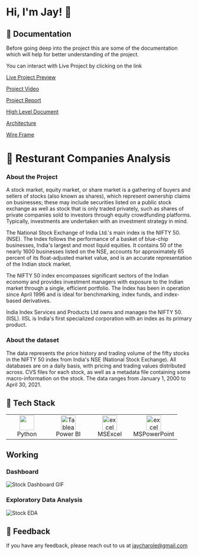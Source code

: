 # Hi, I'm Jay! 👋

## 🚀 Documentation

Before going deep into the project this are some of the documentation which will help for better understanding of the project. 

You can interact with Live Project by clicking on the link 

[Live Project Preview](https://app.powerbi.com/reportEmbed?reportId=66b450d5-a9a7-4c7a-920b-2ca664aa78a6&autoAuth=true&ctid=b5dcae3e-19c6-484f-9600-62495beccb05&config=eyJjbHVzdGVyVXJsIjoiaHR0cHM6Ly93YWJpLXdlc3QtdXMtZC1wcmltYXJ5LXJlZGlyZWN0LmFuYWx5c2lzLndpbmRvd3MubmV0LyJ9) 

[Project Video](https://youtu.be/0DGcSyiSFmI)

[Project Report](https://github.com/Jaycharole/Stock-Market-Analysis/blob/main/Documentations/Stock%20Market%20Analysis%20Report.pdf)

[High Level Document](https://github.com/Jaycharole/Stock-Market-Analysis/blob/main/Documentations/Stock%20Analysis%20-%20High%20Level%20Document%20(HLD).pdf)

[Architecture](https://github.com/Jaycharole/Stock-Market-Analysis/blob/main/Documentations/Stock%20Analysis%20Architecture%20Document.pdf)

[Wire Frame](https://github.com/Jaycharole/Stock-Market-Analysis/blob/main/Documentations/Wireframe.pdf)

# 🚀 Resturant Companies Analysis

### About the Project

A stock market, equity market, or share market is a gathering of buyers and sellers of stocks (also known as shares), which represent ownership claims on businesses; these may include securities listed on a public stock exchange as well as stock that is only traded privately, such as shares of private companies sold to investors through equity crowdfunding platforms. Typically, investments are undertaken with an investment strategy in mind.

The National Stock Exchange of India Ltd.'s main index is the NIFTY 50. (NSE). The Index follows the performance of a basket of blue-chip businesses, India's largest and most liquid equities. It contains 50 of the nearly 1600 businesses listed on the NSE, accounts for approximately 65 percent of its float-adjusted market value, and is an accurate representation of the Indian stock market.

The NIFTY 50 index encompasses significant sectors of the Indian economy and provides investment managers with exposure to the Indian market through a single, efficient portfolio. The Index has been in operation since April 1996 and is ideal for benchmarking, index funds, and index-based derivatives.

India Index Services and Products Ltd owns and manages the NIFTY 50. (IISL). IISL is India's first specialized corporation with an index as its primary product.

### About the dataset

The data represents the price history and trading volume of the fifty stocks in the NIFTY 50 index from India's NSE (National Stock Exchange). All databases are on a daily basis, with pricing and trading values distributed across. CVS files for each stock, as well as a metadata file containing some macro-information on the stock. The data ranges from January 1, 2000 to April 30, 2021.

## 🚀 Tech Stack

<table align="center">
  <tr>
    <td align="center" width="96">
     <a href="#" target="_blank">
      <img loading="lazy" src="https://upload.wikimedia.org/wikipedia/commons/thumb/c/c3/Python-logo-notext.svg/2048px-Python-logo-notext.svg.png" width="40" height="40"/> 
    </a>
    <br/>Python
   </td>
   <td align="center" width="96">
      <a href="#">
        <a href="https://www.python.org" target="_blank"> <img loading="lazy" src="https://static.wikia.nocookie.net/logopedia/images/8/8c/Kisspng-power-bi-business-intelligence-microsoft-azure-mic-office-365-d-nieuwe-cloud-omgeving-dynamics-on-5be7b365088c80.991032501541911397035.png/revision/latest/scale-to-width-down/1504?cb=20200213050332" alt="Tableau" width="40" height="40"/>
      </a>
      <br>Power BI
    </td>
   <td align="center" width="96">
    <a href="#" target="_blank"> 
     <img loading="lazy" src="https://webobjects2.cdw.com/is/image/CDW/5300125?$product-main$" alt="excel" width="40" height="40"/>
    </a>
    <br/>MSExcel
   </td>
   <td align="center" width="96">
      <a href="#">
        <a href="https://www.python.org" target="_blank"> <img loading="lazy" src="https://i.pcmag.com/imagery/reviews/00InVWTsLrQWxxCpsQMKFcl-5.1569482071.fit_scale.size_760x427.jpg" alt="excel" width="40" height="40"/>
      </a>
      <br>MSPowerPoint
    </td>
  </tr>
</table>

## Working

### Dashboard

![Stock Dashboard GIF](https://user-images.githubusercontent.com/49811782/173000326-d34e5e63-d50d-4c8c-be2b-ce25af0925db.gif)

### Exploratory Data Analysis

![Stock EDA](https://user-images.githubusercontent.com/49811782/173000718-17365aec-d53e-4a65-bbed-a23fe7d7f0b7.gif)

## 🚀 Feedback

If you have any feedback, please reach out to us at jaycharole@gmail.com








